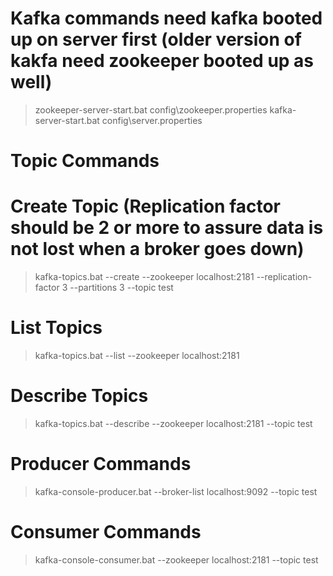 # Kafka commands need kafka booted up on server first (older version of kakfa need zookeeper booted up as well)
> zookeeper-server-start.bat config\zookeeper.properties
> kafka-server-start.bat config\server.properties

# Topic Commands
# Create Topic (Replication factor should be 2 or more to assure data is not lost when a broker goes down)
> kafka-topics.bat --create --zookeeper localhost:2181 --replication-factor 3 --partitions 3 --topic test

# List Topics
> kafka-topics.bat --list --zookeeper localhost:2181

# Describe Topics
> kafka-topics.bat --describe --zookeeper localhost:2181 --topic test



# Producer Commands
> kafka-console-producer.bat --broker-list localhost:9092 --topic test


# Consumer Commands
> kafka-console-consumer.bat --zookeeper localhost:2181 --topic test
